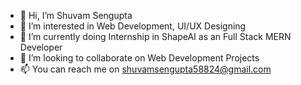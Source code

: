 - 👋 Hi, I’m Shuvam Sengupta
- 👀 I’m interested in Web Development, UI/UX Designing
- 🌱 I’m currently doing Internship in ShapeAI as an Full Stack MERN Developer
- 💞️ I’m looking to collaborate on Web Development Projects
- 📫 You can reach me on shuvamsengupta58824@gmail.com

<!---
Shuvam588243/Shuvam588243 is a ✨ special ✨ repository because its `README.md` (this file) appears on your GitHub profile.
You can click the Preview link to take a look at your changes.
--->
